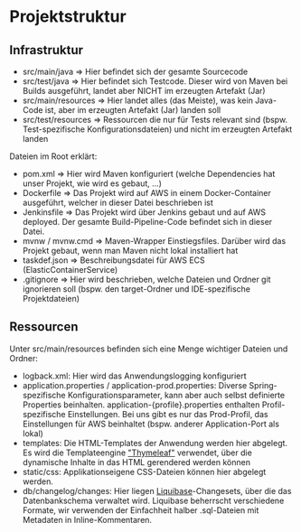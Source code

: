 # Projektstruktur

## Infrastruktur

 * src/main/java => Hier befindet sich der gesamte Sourcecode
 * src/test/java => Hier befindet sich Testcode. Dieser wird von Maven bei Builds ausgeführt, landet aber NICHT im erzeugten Artefakt (Jar)
 * src/main/resources => Hier landet alles (das Meiste), was kein Java-Code ist, aber im erzeugten Artefakt (Jar) landen soll
 * src/test/resources => Ressourcen die nur für Tests relevant sind (bspw. Test-spezifische Konfigurationsdateien) und nicht im erzeugten Artefakt landen
 
Dateien im Root erklärt:
 * pom.xml => Hier wird Maven konfiguriert (welche Dependencies hat unser Projekt, wie wird es gebaut, ...)
 * Dockerfile => Das Projekt wird auf AWS in einem Docker-Container ausgeführt, welcher in dieser Datei beschrieben ist
 * Jenkinsfile => Das Projekt wird über Jenkins gebaut und auf AWS deployed. Der gesamte Build-Pipeline-Code befindet sich in dieser Datei.
 * mvnw / mvnw.cmd => Maven-Wrapper Einstiegsfiles. Darüber wird das Projekt gebaut, wenn man Maven nicht lokal installiert hat
 * taskdef.json => Beschreibungsdatei für AWS ECS (ElasticContainerService)
 * .gitignore => Hier wird beschrieben, welche Dateien und Ordner git ignorieren soll (bspw. den target-Ordner und IDE-spezifische Projektdateien)
 
## Ressourcen

Unter src/main/resources befinden sich eine Menge wichtiger Dateien und Ordner:

 * logback.xml: Hier wird das Anwendungslogging konfiguriert 
 * application.properties / application-prod.properties: 
   Diverse Spring-spezifische Konfigurationsparameter, kann aber auch selbst definierte Properties beinhalten. application-{profile}.properties enthalten Profil-spezifische Einstellungen. 
   Bei uns gibt es nur das Prod-Profil, das Einstellungen für AWS beinhaltet (bspw. anderer Application-Port als lokal)
 * templates: Die HTML-Templates der Anwendung werden hier abgelegt. Es wird die Templateengine ["Thymeleaf"](https://www.thymeleaf.org/) verwendet, über die dynamische Inhalte in das HTML gerendered werden können
 * static/css: Applikationseigene CSS-Dateien können hier abgelegt werden.
 * db/changelog/changes: Hier liegen [Liquibase](https://www.liquibase.org/)-Changesets, über die das Datenbankschema verwaltet wird. 
   Liquibase beherrscht verschiedene Formate, wir verwenden der Einfachheit halber .sql-Dateien mit Metadaten in Inline-Kommentaren.
 
